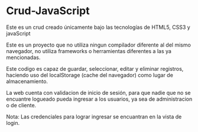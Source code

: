 # Crud-JavaScript
Este es un crud creado únicamente bajo las tecnologías de HTML5, CSS3 y javaScript

Este es un proyecto que no utiliza ningun compilador diferente al del mismo navegador, no utiliza frameworks o herramientas diferentes a las ya mencionadas.

Este codigo es capaz de guardar, seleccionar, editar y eliminar registros, haciendo uso del localStorage (cache del navegador) como lugar de almacenamiento. 

La web cuenta con validacion de inicio de sesión, para que nadie que no se encuantre logueado pueda ingresar a los usuarios, ya sea de administracion o de cliente.

Nota: Las credenciales para lograr ingresar se encuantran en la vista de login.
